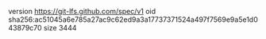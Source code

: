 version https://git-lfs.github.com/spec/v1
oid sha256:ac51045a6e785a27ac9c62ed9a3a17737371524a497f7569e9a5e1d043879c70
size 3444
